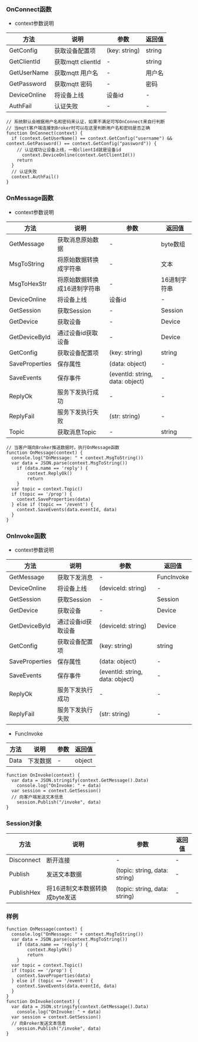 ### OnConnect函数
- context参数说明

| 方法 | 说明 | 参数 | 返回值 |
| --- | --- | ---- | ---- |
| GetConfig | 获取设备配置项 | (key: string) | string |
| GetClientId | 获取mqtt clientId | - | string |
| GetUserName | 获取mqtt 用户名 | - | 用户名 |
| GetPassword | 获取mqtt 密码 | - | 密码 |
| DeviceOnline | 将设备上线 | 设备id | - |
| AuthFail | 认证失败 | - | - |

```
// 系统默认会根据用户名和密码来认证，如果不满足可写OnConnect来自行判断
// 当mqtt客户端连接到Broker时可以在这里判断用户名和密码是否正确
function OnConnect(context) {
  if (context.GetUserName() == context.GetConfig("username") && context.GetPassword() == context.GetConfig("password")) {
    // 认证成功让设备上线，一般clientId就是设备id
	  context.DeviceOnline(context.GetClientId())
    return
  }
  // 认证失败
  context.AuthFail()
}
```
### OnMessage函数
- context参数说明

| 方法 | 说明 | 参数 | 返回值 |
| --- | --- | ---- | ---- |
| GetMessage | 获取消息原始数据 | - | byte数组 |
| MsgToString | 将原始数据转换成字符串 | - | 文本 |
| MsgToHexStr | 将原始数据转换成16进制字符串 | - | 16进制字符串 |
| DeviceOnline | 将设备上线 | 设备id | - |
| GetSession | 获取Session | - | Session |
| GetDevice | 获取设备 | - | Device |
| GetDeviceById | 通过设备id获取设备 | - | Device |
| GetConfig | 获取设备配置项 | (key: string) | string |
| SaveProperties | 保存属性 | (data: object) | - |
| SaveEvents | 保存事件 | (eventId: string, data: object) | - |
| ReplyOk | 服务下发执行成功 | - | - |
| ReplyFail | 服务下发执行失败 | (str: string) | - |
| Topic | 获取消息Topic | - | string |

```
// 当客户端向Broker推送数据时，执行OnMessage函数
function OnMessage(context) {
  console.log("OnMessage: " + context.MsgToString())
  var data = JSON.parse(context.MsgToString())
	if (data.name == 'reply') {
		context.ReplyOk()
		return
	}
  var topic = context.Topic()
  if (topic == '/prop') {
    context.SaveProperties(data)
  } else if (topic == '/event') {
    context.SaveEvents(data.eventId, data)
  }
}
```

### OnInvoke函数
- context参数说明

| 方法 | 说明 | 参数 | 返回值 |
| --- | --- | ---- | ---- |
| GetMessage | 获取下发消息 | - | FuncInvoke |
| DeviceOnline | 将设备上线 | (deviceId: string) | - |
| GetSession | 获取Session | - | Session |
| GetDevice | 获取设备 | - | Device |
| GetDeviceById | 通过设备id获取设备 | (deviceId: string) | Device |
| GetConfig | 获取设备配置项 | (key: string) | string |
| SaveProperties | 保存属性 | (data: object) | - |
| SaveEvents | 保存事件 | (eventId: string, data: object) | - |
| ReplyOk | 服务下发执行成功 | - | - |
| ReplyFail | 服务下发执行失败 | (str: string) | - |

- FuncInvoke

| 方法 | 说明 | 参数 | 返回值 |
| --- | --- | ---- | ---- |
| Data | 下发数据 | - | object |

```
function OnInvoke(context) {
  var data = JSON.stringify(context.GetMessage().Data)
	console.log("OnInvoke: " + data)
  var session = context.GetSession()
  // 向客户端发送文本信息
	session.Publish("/invoke", data)
}
```

### Session对象

| 方法 | 说明 | 参数 | 返回值 |
| --- | --- | ---- | ---- |
| Disconnect | 断开连接 | - | - |
| Publish | 发送文本数据 | (topic: string, data: string) | - |
| PublishHex | 将16进制文本数据转换成byte发送 | (topic: string, data: string) | - |

### 样例
```
function OnMessage(context) {
  console.log("OnMessage: " + context.MsgToString())
  var data = JSON.parse(context.MsgToString())
	if (data.name == 'reply') {
		context.ReplyOk()
		return
	}
  var topic = context.Topic()
  if (topic == '/prop') {
    context.SaveProperties(data)
  } else if (topic == '/event') {
    context.SaveEvents(data.eventId, data)
  }
}
function OnInvoke(context) {
  var data = JSON.stringify(context.GetMessage().Data)
	console.log("OnInvoke: " + data)
  var session = context.GetSession()
  // 向Broker发送文本信息
	session.Publish("/invoke", data)
}
```